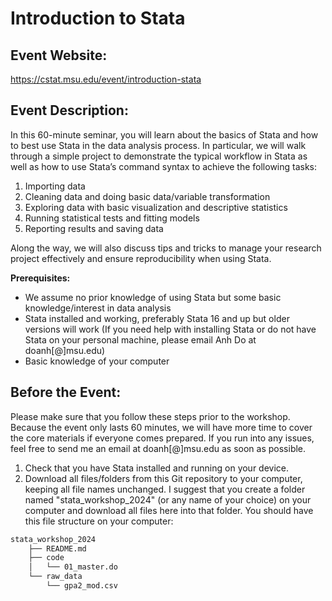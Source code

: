 # Introduction to Stata

## Event Website:
https://cstat.msu.edu/event/introduction-stata

## Event Description:
In this 60-minute seminar, you will learn about the basics of Stata and how to
best use Stata in the data analysis process. In particular, we will walk through
a simple project to demonstrate the typical workflow in Stata as well as how to
use Stata’s command syntax to achieve the following tasks:

1. Importing data
2. Cleaning data and doing basic data/variable transformation
3. Exploring data with basic visualization and descriptive statistics
4. Running statistical tests and fitting models
5. Reporting results and saving data

Along the way, we will also discuss tips and tricks to manage your research
project effectively and ensure reproducibility when using Stata.

**Prerequisites:**

* We assume no prior knowledge of using Stata but some basic knowledge/interest 
in data analysis
* Stata installed and working, preferably Stata 16 and up but older versions 
will work (If you need help with installing Stata or do not have Stata on your 
personal machine, please email Anh Do at doanh\[@\]msu.edu)
* Basic knowledge of your computer

## Before the Event:
Please make sure that you follow these steps prior to the workshop. Because the
event only lasts 60 minutes, we will have more time to cover the core materials
if everyone comes prepared. If you run into any issues, feel free to send me an
email at doanh\[@\]msu.edu as soon as possible.

1. Check that you have Stata installed and running on your device.
2. Download all files/folders from this Git repository to your computer, keeping
all file names unchanged. I suggest that you create a folder named
"stata_workshop_2024" (or any name of your choice) on your computer and download
all files here into that folder. You should have this file structure on your
computer:

```bash
stata_workshop_2024
    ├── README.md
    ├── code
    │   └── 01_master.do
    └── raw_data
        └── gpa2_mod.csv
```
